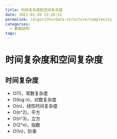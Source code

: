 ```yaml
---
title: 时间复杂度和空间复杂度
date: 2021-01-20 13:28:51
permalink: /algorithn/data-structure/complexity
categories:
  - 数据结构
tags:
---
```

# 时间复杂度和空间复杂度

## 时间复杂度

- O(1)，常数复杂度
- O(log n)，对数复杂度
- O(n)，线性时间复杂度
- O(n^2)，平方
- O(n^3)，立方
- O(2^n)，指数
- O(!n)，阶乘
